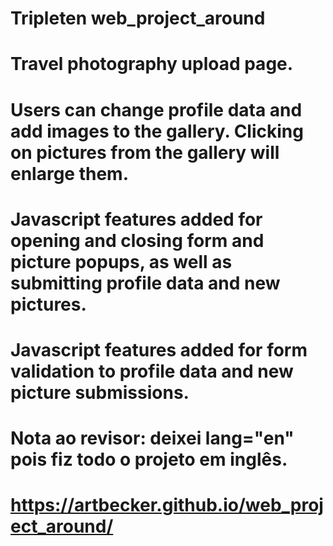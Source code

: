 # Tripleten web_project_around

# Travel photography upload page.

# Users can change profile data and add images to the gallery. Clicking on pictures from the gallery will enlarge them.

# Javascript features added for opening and closing form and picture popups, as well as submitting profile data and new pictures.

# Javascript features added for form validation to profile data and new picture submissions.

# Nota ao revisor: deixei lang="en" pois fiz todo o projeto em inglês.

# https://artbecker.github.io/web_project_around/
